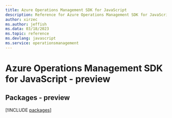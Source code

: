 ```yaml
---
title: Azure Operations Management SDK for JavaScript
description: Reference for Azure Operations Management SDK for JavaScript
author: xirzec
ms.author: jeffish
ms.data: 03/18/2023
ms.topic: reference
ms.devlang: javascript
ms.service: operationsmanagement
---
```

# Azure Operations Management SDK for JavaScript - preview
## Packages - preview
[!INCLUDE [packages](operations-management-index.md)]